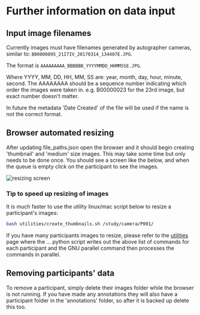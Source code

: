 # Further information on data input

## Input image filenames
Currently images must have filenames generated by autographer cameras, similar to:  `B00000895_21I7IV_20170314_134407E.JPG`.

The format is `AAAAAAAAA_BBBBBB_YYYYMMDD_HHMMSSE.JPG`.

Where YYYY, MM, DD, HH, MM, SS are: year, month, day, hour, minute, second. The AAAAAAAA should be a sequence number indicating which order the images were taken in. e.g. B00000023 for the 23rd image, but exact number doesn't matter.

In future the metadata 'Date Created' of the file will be used if the name is not the correct format.


## Browser automated resizing
After updating file_paths.json open the browser and it should begin creating 'thumbnail' and 'medium' size images. This may take some time but only needs to be done once. You should see a screen like the below, and when the queue is empty click on the participant to see the images.

![resizing screen](http://i.imgur.com/5XIcP9a.png)

### Tip to speed up resizing of images
It is much faster to use the utility linux/mac script below to resize a participant's images:
```bash
bash utilities/create_thumbnails.sh /study/camera/P001/
```

If you have many participants images to resize, please refer to the [utilities](utilities/readme.md) page where the ... python script writes out the above list of commands for each participant and the GNU parallel command then processes the commands in parallel.


## Removing participants' data
To remove a participant, simply delete their images folder while the browser is not running. If you have made any annotations they will also have a participant folder in the 'annotations' folder, so after it is backed up delete this too.

